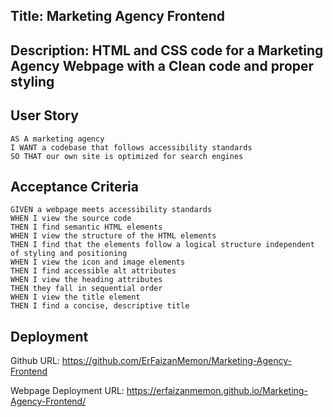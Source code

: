 ## Title: Marketing Agency Frontend

## Description: HTML and CSS code for a Marketing Agency Webpage with a Clean code and proper styling


## User Story

```
AS A marketing agency
I WANT a codebase that follows accessibility standards
SO THAT our own site is optimized for search engines
```

## Acceptance Criteria

```
GIVEN a webpage meets accessibility standards
WHEN I view the source code
THEN I find semantic HTML elements
WHEN I view the structure of the HTML elements
THEN I find that the elements follow a logical structure independent of styling and positioning
WHEN I view the icon and image elements
THEN I find accessible alt attributes
WHEN I view the heading attributes
THEN they fall in sequential order
WHEN I view the title element
THEN I find a concise, descriptive title
```

## Deployment

Github URL: https://github.com/ErFaizanMemon/Marketing-Agency-Frontend

Webpage Deployment URL: https://erfaizanmemon.github.io/Marketing-Agency-Frontend/

